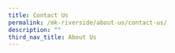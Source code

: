 ```yaml
---
title: Contact Us
permalink: /mk-riverside/about-us/contact-us/
description: ""
third_nav_title: About Us
---
```

